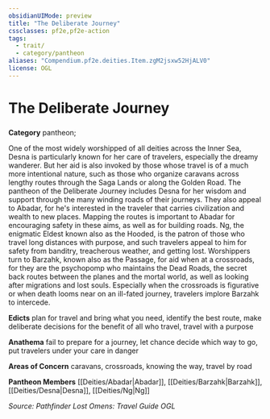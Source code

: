 ```yaml
---
obsidianUIMode: preview
title: "The Deliberate Journey"
cssclasses: pf2e,pf2e-action
tags:
  - trait/
  - category/pantheon
aliases: "Compendium.pf2e.deities.Item.zgM2jsxw52HjALV0"
license: OGL
---
```

# The Deliberate Journey

### 

**Category** pantheon; 




One of the most widely worshipped of all deities across the Inner Sea, Desna is particularly known for her care of travelers, especially the dreamy wanderer. But her aid is also invoked by those whose travel is of a much more intentional nature, such as those who organize caravans across lengthy routes through the Saga Lands or along the Golden Road. The pantheon of the Deliberate Journey includes Desna for her wisdom and support through the many winding roads of their journeys. They also appeal to Abadar, for he's interested in the traveler that carries civilization and wealth to new places. Mapping the routes is important to Abadar for encouraging safety in these aims, as well as for building roads. Ng, the enigmatic Eldest known also as the Hooded, is the patron of those who travel long distances with purpose, and such travelers appeal to him for safety from banditry, treacherous weather, and getting lost. Worshippers turn to Barzahk, known also as the Passage, for aid when at a crossroads, for they are the psychopomp who maintains the Dead Roads, the secret back routes between the planes and the mortal world, as well as looking after migrations and lost souls. Especially when the crossroads is figurative or when death looms near on an ill-fated journey, travelers implore Barzahk to intercede.

**Edicts** plan for travel and bring what you need, identify the best route, make deliberate decisions for the benefit of all who travel, travel with a purpose

**Anathema** fail to prepare for a journey, let chance decide which way to go, put travelers under your care in danger

**Areas of Concern** caravans, crossroads, knowing the way, travel by road

**Pantheon Members** [[Deities/Abadar|Abadar]], [[Deities/Barzahk|Barzahk]], [[Deities/Desna|Desna]], [[Deities/Ng|Ng]]

*Source: Pathfinder Lost Omens: Travel Guide*
*OGL*